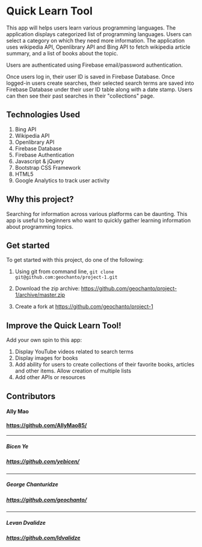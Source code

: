 # Quick Learn Tool
This app will helps users learn various programming languages. The application displays categorized list of programming languages. Users can select a category on which they need more information. The application uses wikipedia API, Openlibrary API and Bing API to fetch wikipedia article summary, and a list of books about the topic. 

Users are authenticated using Firebase email/password authentication.

Once users log in, their user ID is saved in Firebase Database. Once logged-in users create searches, their selected search terms are saved into Firebase Database under their user ID table along with a date stamp. Users can then see their past searches in their "collections" page.

## Technologies Used
1. Bing API
2. Wikipedia API
3. Openlibrary API
4. Firebase Database
5. Firebase Authentication
6. Javascript & jQuery
7. Bootstrap CSS Framework
8. HTML5
9. Google Analytics to track user activity


## Why this project?
Searching for information across various platforms can be daunting. This app is useful to beginners who want to quickly gather learning information about programming topics.

## Get started
To get started with this project, do one of the following:

1. Using git from command line, `git clone git@github.com:geochanto/project-1.git` 

2. Download the zip archive: https://github.com/geochanto/project-1/archive/master.zip

3. Create a fork at https://github.com/geochanto/project-1

## Improve the Quick Learn Tool!
Add your own spin to this app:

1. Display YouTube videos related to search terms
2. Display images for books
3. Add ability for users to create collections of their favorite books, articles and other items. Allow creation of multiple lists
4. Add other APIs or resources

## Contributors
#### Ally Mao
#### https://github.com/AllyMao85/
---
##### Bicen Ye
##### https://github.com/yebicen/
---
##### George Chanturidze
##### https://github.com/geochanto/
---
##### Levan Dvalidze
##### https://github.com/ldvalidze
